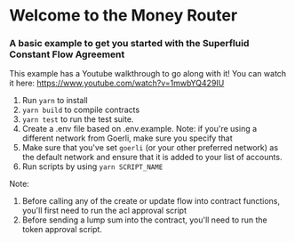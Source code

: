 # Welcome to the Money Router

### A basic example to get you started with the Superfluid Constant Flow Agreement

This example has a Youtube walkthrough to go along with it! You can watch it here: https://www.youtube.com/watch?v=1mwbYQ429IU

1. Run `yarn` to install
2. `yarn build` to compile contracts
3. `yarn test` to run the test suite.
4. Create a .env file based on .env.example. Note: if you're using a different network from Goerli, make sure you specify that
5. Make sure that you've set `goerli` (or your other preferred network) as the default network and ensure that it is added to your list of accounts.
6. Run scripts by using `yarn SCRIPT_NAME`

Note:

1. Before calling any of the create or update flow into contract functions, you'll first need to run the acl approval script
2. Before sending a lump sum into the contract, you'll need to run the token approval script.
